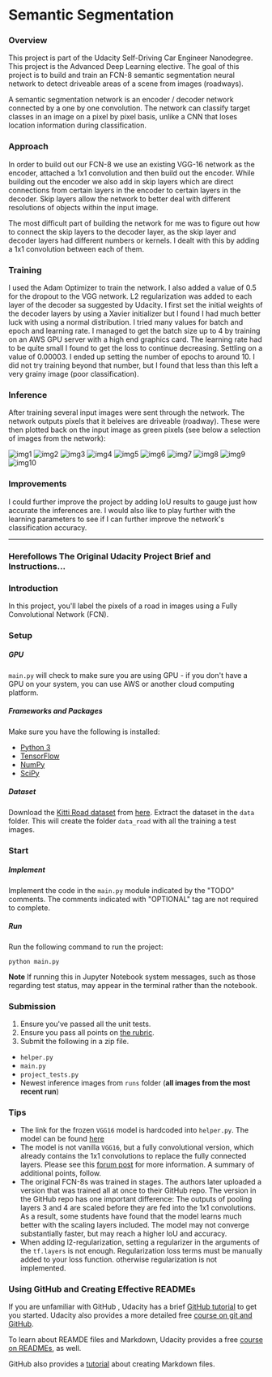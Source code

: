 [img1]: latest_run/um_000000.png
[img2]: latest_run/um_000010.png
[img3]: latest_run/um_000020.png
[img4]: latest_run/um_000030.png
[img5]: latest_run/um_000040.png
[img6]: latest_run/um_000050.png
[img7]: latest_run/um_000060.png
[img8]: latest_run/um_000070.png
[img9]: latest_run/um_000080.png
[img10]: latest_run/um_000090.png


# Semantic Segmentation

### Overview

This project is part of the Udacity Self-Driving Car Engineer Nanodegree. This project is the Advanced Deep Learning elective. The goal of this project is to build and train an FCN-8 semantic segmentation neural network to detect driveable areas of a scene from images (roadways).

A semantic segmentation network is an encoder / decoder network connected by a one by one convolution. The network can classify target classes in an image on a pixel by pixel basis, unlike a CNN that loses location information during classification.

### Approach

In order to build out our FCN-8 we use an existing VGG-16 network as the encoder, attached a 1x1 convolution and then build out the encoder. While building out the encoder we also add in skip layers which are direct connections from certain layers in the encoder to certain layers in the decoder. Skip layers allow the network to better deal with different resolutions of objects within the input image.

The most difficult part of building the network for me was to figure out how to connect the skip layers to the decoder layer, as the skip layer and decoder layers had different numbers or kernels. I dealt with this by adding a 1x1 convolution between each of them.

### Training

I used the Adam Optimizer to train the network. I also added a value of 0.5 for the dropout to the VGG network. L2 regularization was added to each layer of the decoder sa suggested by Udacity. I first set the initial weights of the decoder layers by using a Xavier initializer but I found I had much better luck with using a normal distribution. I tried many values for batch and epoch and learning rate. I managed to get the batch size up to 4 by training on an AWS GPU server with a high end graphics card. The learning rate had to be quite small I found to get the loss to continue decreasing. Settling on a value of 0.00003. I ended up setting the number of epochs to around 10. I did not try training beyond that number, but I found that less than this left a very grainy image (poor classification).

### Inference

After training several input images were sent through the network. The network outputs pixels that it beleives are driveable (roadway). These were then plotted back on the input image as green pixels (see below a selection of images from the network):

![img1]
![img2]
![img3]
![img4]
![img5]
![img6]
![img7]
![img8]
![img9]
![img10]

### Improvements

I could further improve the project by adding IoU results to gauge just how accurate the inferences are. I would also like to play further with the learning parameters to see if I can further improve the network's classification accuracy.

---
### Herefollows The Original Udacity Project Brief and Instructions...

### Introduction
In this project, you'll label the pixels of a road in images using a Fully Convolutional Network (FCN).

### Setup
##### GPU
`main.py` will check to make sure you are using GPU - if you don't have a GPU on your system, you can use AWS or another cloud computing platform.
##### Frameworks and Packages
Make sure you have the following is installed:
 - [Python 3](https://www.python.org/)
 - [TensorFlow](https://www.tensorflow.org/)
 - [NumPy](http://www.numpy.org/)
 - [SciPy](https://www.scipy.org/)
##### Dataset
Download the [Kitti Road dataset](http://www.cvlibs.net/datasets/kitti/eval_road.php) from [here](http://www.cvlibs.net/download.php?file=data_road.zip).  Extract the dataset in the `data` folder.  This will create the folder `data_road` with all the training a test images.

### Start
##### Implement
Implement the code in the `main.py` module indicated by the "TODO" comments.
The comments indicated with "OPTIONAL" tag are not required to complete.
##### Run
Run the following command to run the project:
```
python main.py
```
**Note** If running this in Jupyter Notebook system messages, such as those regarding test status, may appear in the terminal rather than the notebook.

### Submission
1. Ensure you've passed all the unit tests.
2. Ensure you pass all points on [the rubric](https://review.udacity.com/#!/rubrics/989/view).
3. Submit the following in a zip file.
 - `helper.py`
 - `main.py`
 - `project_tests.py`
 - Newest inference images from `runs` folder  (**all images from the most recent run**)
 
 ### Tips
- The link for the frozen `VGG16` model is hardcoded into `helper.py`.  The model can be found [here](https://s3-us-west-1.amazonaws.com/udacity-selfdrivingcar/vgg.zip)
- The model is not vanilla `VGG16`, but a fully convolutional version, which already contains the 1x1 convolutions to replace the fully connected layers. Please see this [forum post](https://discussions.udacity.com/t/here-is-some-advice-and-clarifications-about-the-semantic-segmentation-project/403100/8?u=subodh.malgonde) for more information.  A summary of additional points, follow. 
- The original FCN-8s was trained in stages. The authors later uploaded a version that was trained all at once to their GitHub repo.  The version in the GitHub repo has one important difference: The outputs of pooling layers 3 and 4 are scaled before they are fed into the 1x1 convolutions.  As a result, some students have found that the model learns much better with the scaling layers included. The model may not converge substantially faster, but may reach a higher IoU and accuracy. 
- When adding l2-regularization, setting a regularizer in the arguments of the `tf.layers` is not enough. Regularization loss terms must be manually added to your loss function. otherwise regularization is not implemented.
 
### Using GitHub and Creating Effective READMEs
If you are unfamiliar with GitHub , Udacity has a brief [GitHub tutorial](http://blog.udacity.com/2015/06/a-beginners-git-github-tutorial.html) to get you started. Udacity also provides a more detailed free [course on git and GitHub](https://www.udacity.com/course/how-to-use-git-and-github--ud775).

To learn about REAMDE files and Markdown, Udacity provides a free [course on READMEs](https://www.udacity.com/courses/ud777), as well. 

GitHub also provides a [tutorial](https://guides.github.com/features/mastering-markdown/) about creating Markdown files.
